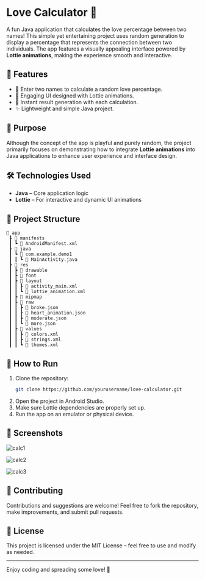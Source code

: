 # Love Calculator 💖

A fun Java application that calculates the love percentage between two names! This simple yet entertaining project uses random generation to display a percentage that represents the connection between two individuals. The app features a visually appealing interface powered by **Lottie animations**, making the experience smooth and interactive.

## 🚀 Features
- 🧡 Enter two names to calculate a random love percentage.
- 🎨 Engaging UI designed with Lottie animations.
- 🔄 Instant result generation with each calculation.
- ✨ Lightweight and simple Java project.

## 🎯 Purpose
Although the concept of the app is playful and purely random, the project primarily focuses on demonstrating how to integrate **Lottie animations** into Java applications to enhance user experience and interface design.

## 🛠️ Technologies Used
- **Java** – Core application logic
- **Lottie** – For interactive and dynamic UI animations

## 📂 Project Structure
```
📁 app
 ┣ 📂 manifests
 ┃ ┗ 📜 AndroidManifest.xml
 ┣ 📂 java
 ┃ ┗ 📂 com.example.demo1
 ┃ ┃ ┗ 📜 MainActivity.java
 ┣ 📂 res
 ┃ ┣ 📂 drawable
 ┃ ┣ 📂 font
 ┃ ┣ 📂 layout
 ┃ ┃ ┣ 📜 activity_main.xml
 ┃ ┃ ┗ 📜 lottie_animation.xml
 ┃ ┣ 📂 mipmap
 ┃ ┣ 📂 raw
 ┃ ┃ ┣ 📜 broke.json
 ┃ ┃ ┣ 📜 heart_animation.json
 ┃ ┃ ┣ 📜 moderate.json
 ┃ ┃ ┗ 📜 more.json
 ┃ ┣ 📂 values
 ┃ ┃ ┣ 📜 colors.xml
 ┃ ┃ ┣ 📜 strings.xml
 ┃ ┃ ┗ 📜 themes.xml
```

## 🔧 How to Run
1. Clone the repository:
   ```bash
   git clone https://github.com/yourusername/love-calculator.git
   ```
2. Open the project in Android Studio.
3. Make sure Lottie dependencies are properly set up.
4. Run the app on an emulator or physical device.

## 📸 Screenshots
![calc1](https://github.com/user-attachments/assets/7384b41e-b254-4c43-a5ef-bf1fe3ea0112)


![calc2](https://github.com/user-attachments/assets/55ef5825-29ce-4243-b73f-09c60f04b174)


![calc3](https://github.com/user-attachments/assets/88babd02-910a-4c35-9f39-5df265ec80cc)



## 🤝 Contributing
Contributions and suggestions are welcome! Feel free to fork the repository, make improvements, and submit pull requests.

## 📜 License
This project is licensed under the MIT License – feel free to use and modify as needed.

---
Enjoy coding and spreading some love! 💌
